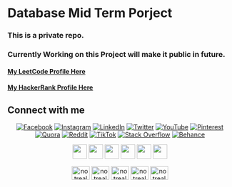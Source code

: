 # Database Mid Term Porject
### This is a private repo.
### Currently Working on this Project will make it public in future.
#### [My LeetCode Profile Here](https://leetcode.com/notrealmateen/)
#### [My HackerRank Profile Here](https://www.hackerrank.com/notrealmateen/)

## Connect with me  

<div align="center">

 [![Facebook](https://img.shields.io/badge/Facebook-%231877F2.svg?logo=Facebook&logoColor=white)](https://facebook.com/notrealmateen) [![Instagram](https://img.shields.io/badge/Instagram-%23E4405F.svg?logo=Instagram&logoColor=white)](https://instagram.com/notrealmateen) [![LinkedIn](https://img.shields.io/badge/LinkedIn-%230077B5.svg?logo=linkedin&logoColor=white)](https://linkedin.com/in/notrealmateen) [![Twitter](https://img.shields.io/badge/Twitter-%231DA1F2.svg?logo=Twitter&logoColor=white)](https://twitter.com/notrealmateen) [![YouTube](https://img.shields.io/badge/YouTube-%23FF0000.svg?logo=YouTube&logoColor=white)](https://youtube.com/@notrealmateen) [![Pinterest](https://img.shields.io/badge/Pinterest-%23E60023.svg?logo=Pinterest&logoColor=white)](https://pinterest.com/notrealmateen) [![Quora](https://img.shields.io/badge/Quora-%23B92B27.svg?logo=Quora&logoColor=white)](https://quora.com/profile/Abdul-Mateen-1199) [![Reddit](https://img.shields.io/badge/Reddit-%23FF4500.svg?logo=Reddit&logoColor=white)](https://reddit.com/user/notrealmateen) [![TikTok](https://img.shields.io/badge/TikTok-%23000000.svg?logo=TikTok&logoColor=white)](https://tiktok.com/@notrealmateen) [![Stack Overflow](https://img.shields.io/badge/-Stackoverflow-FE7A16?logo=stack-overflow&logoColor=white)](https://stackoverflow.com/users/19561209/notrealmateen) [![Behance](https://img.shields.io/badge/Behance-1769ff?logo=behance&logoColor=white)](https://behance.net/notrealmateen)


</div>  


<p align="center">
<a href="https://www.github.com/notrealmateen" target="_blank" rel="noreferrer"><img src="https://raw.githubusercontent.com/danielcranney/readme-generator/main/public/icons/socials/github.svg" width="32" height="32" /></a>
<a href="https://codesandbox.io/u/notrealmateen" target="_blank" rel="noreferrer"><img src="https://raw.githubusercontent.com/danielcranney/readme-generator/main/public/icons/socials/codesandbox.svg" width="32" height="32" /></a> 
<a href="https://www.codepen.io/notrealmateen" target="_blank" rel="noreferrer"><img src="https://raw.githubusercontent.com/danielcranney/readme-generator/main/public/icons/socials/codepen.svg" width="32" height="32" /></a> 
 <a href="https://www.dev.to/notrealmateen" target="_blank" rel="noreferrer"><img src="https://raw.githubusercontent.com/danielcranney/readme-generator/main/public/icons/socials/devdotto.svg" width="32" height="32" /></a> 
  <a href="https://notrealmateen.hashnode.dev" target="_blank" rel="noreferrer"><img src="https://raw.githubusercontent.com/danielcranney/readme-generator/main/public/icons/socials/hashnode.svg" width="32" height="32" /></a> 
   <a href="http://www.medium.com/@notrealmateen" target="_blank" rel="noreferrer"><img src="https://raw.githubusercontent.com/danielcranney/readme-generator/main/public/icons/socials/medium.svg" width="32" height="32" /></a> 

</p>

<p align="center">
<a href="https://www.codechef.com/users/notrealmateen" target="blank"><img align="center" src="https://cdn.jsdelivr.net/npm/simple-icons@3.1.0/icons/codechef.svg" alt="notrealmateen" height="30" width="40" /></a>
<a href="https://www.hackerrank.com/notrealmateen" target="blank"><img align="center" src="https://raw.githubusercontent.com/rahuldkjain/github-profile-readme-generator/master/src/images/icons/Social/hackerrank.svg" alt="notrealmateen" height="30" width="40" /></a>
<a href="https://www.leetcode.com/notrealmateen" target="blank"><img align="center" src="https://raw.githubusercontent.com/rahuldkjain/github-profile-readme-generator/master/src/images/icons/Social/leet-code.svg" alt="notrealmateen" height="30" width="40" /></a>
<a href="https://www.hackerearth.com/@notrealmateen" target="blank"><img align="center" src="https://raw.githubusercontent.com/rahuldkjain/github-profile-readme-generator/master/src/images/icons/Social/hackerearth.svg" alt="notrealmateen" height="30" width="40" /></a>
<a href="https://auth.geeksforgeeks.org/user/notrealmateen/profile" target="blank"><img align="center" src="https://raw.githubusercontent.com/rahuldkjain/github-profile-readme-generator/master/src/images/icons/Social/geeks-for-geeks.svg" alt="notrealmateen/profile" height="30" width="40" /></a>

</p>
